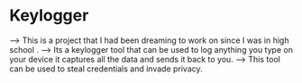 # Keylogger
-->  This is a project that I had been dreaming to work on since I was in high school . 
-->  Its a keylogger tool that can be used to log anything you type on your device it captures all the data and sends it back to you. 
-->  This tool can be used to steal credentials and invade privacy.
